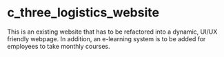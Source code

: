# c_three_logistics_website
This is an existing website that has to be refactored into a dynamic, UI/UX friendly webpage. In addition, an e-learning system is to be added for employees to take monthly courses.
